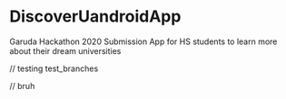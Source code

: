 # DiscoverUandroidApp
Garuda Hackathon 2020 Submission
App for HS students to learn more about their dream universities

// testing test_branches

// bruh